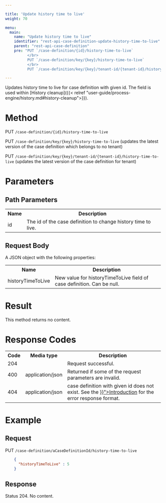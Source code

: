 ```yaml
---

title: 'Update history time to live'
weight: 70

menu:
  main:
    name: "Update history time to live"
    identifier: "rest-api-case-definition-update-history-time-to-live"
    parent: "rest-api-case-definition"
    pre: "PUT `/case-definition/{id}/history-time-to-live`
          </br>
          PUT `/case-definition/key/{key}/history-time-to-live`
          </br>
          PUT `/case-definition/key/{key}/tenant-id/{tenant-id}/history-time-to-live`"

---
```


Updates history time to live for case definition with given id. The field is used within [History cleanup]({{< relref "user-guide/process-engine/history.md#history-cleanup">}}).

# Method

PUT `/case-definition/{id}/history-time-to-live`

PUT `/case-definition/key/{key}/history-time-to-live` (updates the latest version of the case definition which belongs to no tenant)

PUT `/case-definition/key/{key}/tenant-id/{tenant-id}/history-time-to-live` (updates the latest version of the case definition for tenant)

# Parameters

## Path Parameters

<table class="table table-striped">
  <tr>
    <th>Name</th>
    <th>Description</th>
  </tr>
  <tr>
    <td>id</td>
    <td>The id of the case definition to change history time to live.</td>
  </tr>
</table>


## Request Body

A JSON object with the following properties:

<table class="table table-striped">
  <tr>
    <th>Name</th>
    <th>Description</th>
  </tr>
  <tr>
    <td>historyTimeToLive</td>
    <td>New value for historyTimeToLive field of case definition. Can be null.</td>
  </tr>
</table>


# Result

This method returns no content.


# Response Codes

<table class="table table-striped">
  <tr>
    <th>Code</th>
    <th>Media type</th>
    <th>Description</th>
  </tr>
  <tr>
    <td>204</td>
    <td></td>
    <td>Request successful.</td>
  </tr>
  <tr>
    <td>400</td>
    <td>application/json</td>
    <td>Returned if some of the request parameters are invalid.</td>
  </tr>
  <tr>
    <td>404</td>
    <td>application/json</td>
    <td>case definition with given id does not exist. See the <a href="{{< relref "reference/rest/overview/index.md#error-handling" >}}">Introduction</a> for the error response format.</td>
  </tr>
</table>


# Example

## Request

PUT `/case-definition/aCaseDefinitionId/history-time-to-live`
```json
    {
      "historyTimeToLive" : 5
    }
```

## Response

Status 204. No content.
